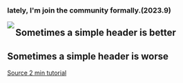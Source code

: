### lately, I'm join the community formally.(2023.9)
<img align="left" src="https://github-readme-stats.vercel.app/api?username=leftmonster&include_all_commits=true&count_private-true&custom_title=leftmonster'%20GitHub%20Stats&line_height=30&show_icons=true&hide_border=true&bg_color=192133&title_color=efb752&icon_color=efb752&text_color=70bed9">

<div id="left-side" class="side">
  <h2 class="title">
    Sometimes a simple header is 
    <span class="fancy">better</span>      
  </h2>
</div>
<div id="right-side" class="side">
  <h2 class="title">
    Sometimes a simple header is  
    <span class="fancy">worse</span>     
  </h2>
</div>

<a id="source-link" class="meta-link" href="https://superlist.com" target="_blank">
  <i class="fa-solid fa-link"></i>
  <span class="roboto-mono">Source</span>
</a>

<a id="yt-link" class="meta-link" href="https://youtu.be/zGKNMm4L-r4" target="_blank">
  <i class="fa-brands fa-youtube"></i>
  <span>2 min tutorial</span>
</a>

<!--
**LeftMonster/leftmonster** is a ✨ _special_ ✨ repository because its `README.md` (this file) appears on your GitHub profile.

Here are some ideas to get you started:

- 🔭 I’m currently working on ...
- 🌱 I’m currently learning ...
- 👯 I’m looking to collaborate on ...
- 🤔 I’m looking for help with ...
- 💬 Ask me about ...
- 📫 How to reach me: ...
- 😄 Pronouns: ...
- ⚡ Fun fact: ...
-->
